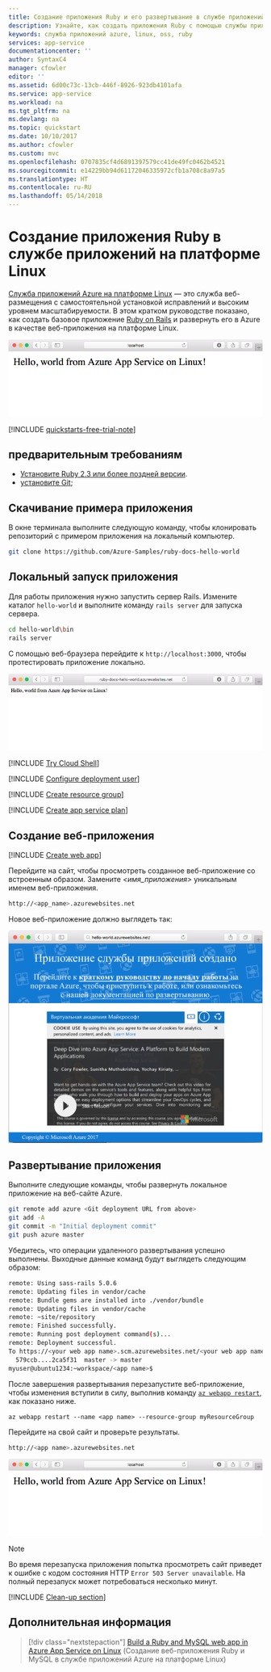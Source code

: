 ```yaml
---
title: Создание приложения Ruby и его развертывание в службе приложений Azure на платформе Linux | Документация Майкрософт
description: Узнайте, как создать приложения Ruby с помощью службы приложений на платформе Linux.
keywords: служба приложений azure, linux, oss, ruby
services: app-service
documentationcenter: ''
author: SyntaxC4
manager: cfowler
editor: ''
ms.assetid: 6d00c73c-13cb-446f-8926-923db4101afa
ms.service: app-service
ms.workload: na
ms.tgt_pltfrm: na
ms.devlang: na
ms.topic: quickstart
ms.date: 10/10/2017
ms.author: cfowler
ms.custom: mvc
ms.openlocfilehash: 0707835cf4d6891397579cc41de49fc0462b4521
ms.sourcegitcommit: e14229bb94d61172046335972cfb1a708c8a97a5
ms.translationtype: HT
ms.contentlocale: ru-RU
ms.lasthandoff: 05/14/2018
---
```

# <a name="create-a-ruby-app-in-app-service-on-linux"></a>Создание приложения Ruby в службе приложений на платформе Linux

[Служба приложений Azure на платформе Linux](app-service-linux-intro.md) — это служба веб-размещения с самостоятельной установкой исправлений и высоким уровнем масштабируемости. В этом кратком руководстве показано, как создать базовое приложение [Ruby on Rails](https://rubyonrails.org/) и развернуть его в Azure в качестве веб-приложения на платформе Linux.

![Приложение Hello World](./media/quickstart-ruby/hello-world-updated.png)

[!INCLUDE [quickstarts-free-trial-note](../../../includes/quickstarts-free-trial-note.md)]

## <a name="prerequisites"></a>предварительным требованиям

* <a href="https://www.ruby-lang.org/en/documentation/installation/#rubyinstaller" target="_blank">Установите Ruby 2.3 или более поздней версии</a>.
* <a href="https://git-scm.com/" target="_blank">установите Git</a>;

## <a name="download-the-sample"></a>Скачивание примера приложения

В окне терминала выполните следующую команду, чтобы клонировать репозиторий с примером приложения на локальный компьютер.

```bash
git clone https://github.com/Azure-Samples/ruby-docs-hello-world
```

## <a name="run-the-application-locally"></a>Локальный запуск приложения

Для работы приложения нужно запустить сервер Rails. Измените каталог `hello-world` и выполните команду `rails server` для запуска сервера.

```bash
cd hello-world\bin
rails server
```

С помощью веб-браузера перейдите к `http://localhost:3000`, чтобы протестировать приложение локально.

![Приложение Hello World настроено](./media/quickstart-ruby/hello-world-configured.png)

[!INCLUDE [Try Cloud Shell](../../../includes/cloud-shell-try-it.md)]

[!INCLUDE [Configure deployment user](../../../includes/configure-deployment-user.md)]

[!INCLUDE [Create resource group](../../../includes/app-service-web-create-resource-group-linux.md)]

[!INCLUDE [Create app service plan](../../../includes/app-service-web-create-app-service-plan-linux.md)]

## <a name="create-a-web-app"></a>Создание веб-приложения

[!INCLUDE [Create web app](../../../includes/app-service-web-create-web-app-ruby-linux-no-h.md)] 

Перейдите на сайт, чтобы просмотреть созданное веб-приложение со встроенным образом. Замените _&lt;имя_приложения>_ уникальным именем веб-приложения.

```bash
http://<app_name>.azurewebsites.net
```

Новое веб-приложение должно выглядеть так:

![Страница заставки](./media/quickstart-ruby/splash-page.png)

## <a name="deploy-your-application"></a>Развертывание приложения

Выполните следующие команды, чтобы развернуть локальное приложение на веб-сайте Azure.

```bash
git remote add azure <Git deployment URL from above>
git add -A
git commit -m "Initial deployment commit"
git push azure master
```

Убедитесь, что операции удаленного развертывания успешно выполнены. Выходные данные команд будут выглядеть следующим образом:

```bash
remote: Using sass-rails 5.0.6
remote: Updating files in vendor/cache
remote: Bundle gems are installed into ./vendor/bundle
remote: Updating files in vendor/cache
remote: ~site/repository
remote: Finished successfully.
remote: Running post deployment command(s)...
remote: Deployment successful.
To https://<your web app name>.scm.azurewebsites.net/<your web app name>.git
  579ccb....2ca5f31  master -> master
myuser@ubuntu1234:~workspace/<app name>$
```

После завершения развертывания перезапустите веб-приложение, чтобы изменения вступили в силу, выполнив команду [`az webapp restart`](/cli/azure/webapp?view=azure-cli-latest#az_webapp_restart), как показано ниже.

```azurecli-interactive
az webapp restart --name <app name> --resource-group myResourceGroup
```

Перейдите на свой сайт и проверьте результаты.

```bash
http://<app name>.azurewebsites.net
```

![Обновленное веб-приложение](./media/quickstart-ruby/hello-world-updated.png)

> [!NOTE]
> Во время перезапуска приложения попытка просмотреть сайт приведет к ошибке с кодом состояния HTTP `Error 503 Server unavailable`. На полный перезапуск может потребоваться несколько минут.
>

[!INCLUDE [Clean-up section](../../../includes/cli-script-clean-up.md)]

## <a name="next-steps"></a>Дополнительная информация

> [!div class="nextstepaction"]
> [Build a Ruby and MySQL web app in Azure App Service on Linux](tutorial-ruby-mysql-app.md) (Создание веб-приложения Ruby и MySQL в службе приложений Azure на платформе Linux)

